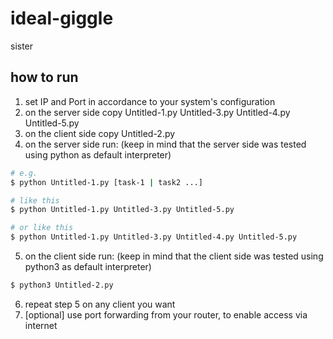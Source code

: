 # ideal-giggle
sister

## how to run
1. set IP and Port in accordance to your system's configuration
2. on the server side copy Untitled-1.py Untitled-3.py Untitled-4.py Untitled-5.py
3. on the client side copy Untitled-2.py
4. on the server side run: (keep in mind that the server side was tested using python as default interpreter)
```bash
# e.g.
$ python Untitled-1.py [task-1 | task2 ...]

# like this
$ python Untitled-1.py Untitled-3.py Untitled-5.py

# or like this
$ python Untitled-1.py Untitled-3.py Untitled-4.py Untitled-5.py
```
5. on the client side run: (keep in mind that the client side was tested using python3 as default interpreter)
```bash
$ python3 Untitled-2.py
```
6. repeat step 5 on any client you want
7. [optional] use port forwarding from your router, to enable access via internet
